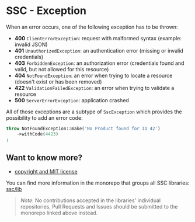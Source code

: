 # SSC - Exception

When an error occurs, one of the following exception has to be thrown:

* **400** `ClientErrorException`: request with malformed syntax (example: invalid JSON)
* **401** `UnauthorizedException`: an authentication error (missing or invalid credentials)
* **403** `ForbiddenException`: an authorization error (credentials found and valid, but not allowed for this resource)
* **404** `NotFoundException`: an error when trying to locate a resource (doesn't exist or has been removed)
* **422** `ValidationFailedException`: an error when trying to validate a resource
* **500** `ServerErrorException`: application crashed

All of those exceptions are a subtype of `SscException` which provides
the possibility to add an error code:

```php
throw NotFoundException::make('No Product found for ID 42')
    ->withCode(4423)
;
```

## Want to know more?

* [copyright and MIT license](LICENSE)

You can find more information in the monorepo that groups all SSC libraries:
[ssc/lib](https://github.com/gnugat/ssc-lib/releases)

> _Note_: No contributions accepted in the libraries' individual repositories,
> Pull Requests and Issues should be submitted to the monorepo linked above instead.
